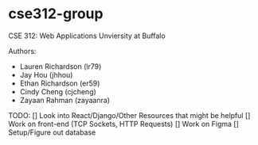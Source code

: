 # cse312-group

CSE 312: Web Applications
Unviersity at Buffalo

Authors:
- Lauren Richardson (lr79)
- Jay Hou (jhhou)
- Ethan Richardson (er59)
- Cindy Cheng (cjcheng)
- Zayaan Rahman (zayaanra)

TODO:
[] Look into React/Django/Other Resources that might be helpful
[] Work on front-end (TCP Sockets, HTTP Requests)
[] Work on Figma
[] Setup/Figure out database
